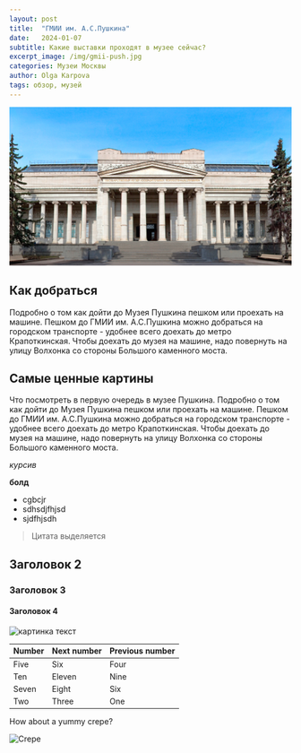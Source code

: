 ```yaml
---
layout: post
title:  "ГМИИ им. А.С.Пушкина"
date:   2024-01-07
subtitle: Какие выставки проходят в музее сейчас?
excerpt_image: /img/gmii-push.jpg
categories: Музеи Москвы
author: Olga Karpova
tags: обзор, музей
---
```


![музей](/img/gmii-push.jpg)

## Как добраться 
Подробно о том как дойти до Музея Пушкина пешком или проехать на машине.
Пешком до ГМИИ им. А.С.Пушкина можно добраться на городском транспорте - удобнее всего доехать до метро Крапоткинская.
Чтобы доехать до музея на машине, надо повернуть на улицу Волхонка со стороны Большого каменного моста.

## Самые ценные картины 
Что посмотреть в первую очередь в музее Пушкина.
Подробно о том как дойти до Музея Пушкина пешком или проехать на машине.
Пешком до ГМИИ им. А.С.Пушкина можно добраться на городском транспорте - удобнее всего доехать до метро Крапоткинская.
Чтобы доехать до музея на машине, надо повернуть на улицу Волхонка со стороны Большого каменного моста.


*курсив*

**болд**

- cgbcjr
- sdhsdjfhjsd
- sjdfhjsdh

> Цитата выделяется

## Заголовок 2

### Заголовок 3

#### Заголовок 4



![картинка текст](/img/piganov.jpg)

| Number | Next number | Previous number |
| :------ |:--- | :--- |
| Five | Six | Four |
| Ten | Eleven | Nine |
| Seven | Eight | Six |
| Two | Three | One |


How about a yummy crepe?

![Crepe](https://s3-media3.fl.yelpcdn.com/bphoto/cQ1Yoa75m2yUFFbY2xwuqw/348s.jpg)
